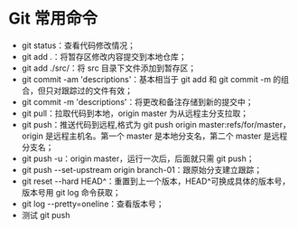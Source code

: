 # Git 常用命令

-   git status：查看代码修改情况；
-   git add .：将暂存区修改内容提交到本地仓库；
-   git add ./src/：将 src 目录下文件添加到暂存区；
-   git commit -am 'descriptions'：基本相当于 git add 和 git commit -m 的组合，但只对跟踪过的文件有效；
-   git commit -m 'descriptions'：将更改和备注存储到新的提交中；
-   git pull：拉取代码到本地，origin master 为从远程主分支拉取；
-   git push：推送代码到远程,格式为 git push origin master:refs/for/master，origin 是远程主机名。第一个 master 是本地分支名，第二个 master 是远程分支名；
-   git push -u：origin master，运行一次后，后面就只需 git push；
-   git push --set-upstream origin branch-01：跟原始分支建立跟踪；
-   git reset --hard HEAD^：重置到上一个版本，HEAD^可换成具体的版本号，版本号用 git log 命令获取；
-   git log --pretty=oneline：查看版本号；
-   测试 git push
